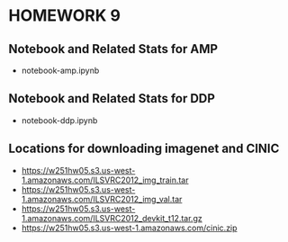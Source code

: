 # HOMEWORK 9

## Notebook and Related Stats for AMP

- notebook-amp.ipynb

## Notebook and Related Stats for DDP

- notebook-ddp.ipynb

## Locations for downloading imagenet and CINIC

- https://w251hw05.s3.us-west-1.amazonaws.com/ILSVRC2012_img_train.tar
- https://w251hw05.s3.us-west-1.amazonaws.com/ILSVRC2012_img_val.tar
- https://w251hw05.s3.us-west-1.amazonaws.com/ILSVRC2012_devkit_t12.tar.gz
- https://w251hw05.s3.us-west-1.amazonaws.com/cinic.zip


